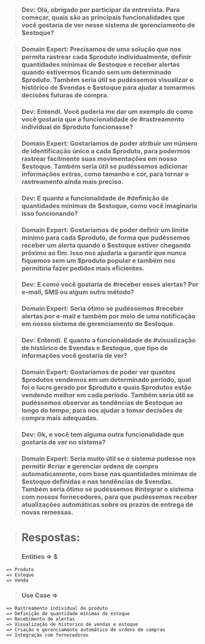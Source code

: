 > ### Dev: Olá, obrigado por participar da entrevista. Para começar, quais são as principais funcionalidades que você gostaria de ver nesse sistema de gerenciamento de $estoque?

> ### Domain Expert: Precisamos de uma solução que nos permita rastrear cada $produto individualmente, definir quantidades mínimas de $estoque e receber alertas quando estivermos ficando sem um determinado $produto. Também seria útil se pudéssemos visualizar o histórico de $vendas e $estoque para ajudar a tomarmos decisões futuras de compra.

> ### Dev: Entendi. Você poderia me dar um exemplo de como você gostaria que a funcionalidade de #rastreamento individual de $produto funcionasse?

> ### Domain Expert: Gostaríamos de poder atribuir um número de identificação único a cada $produto, para podermos rastrear facilmente suas movimentações em nosso $estoque. Também seria útil se pudéssemos adicionar informações extras, como tamanho e cor, para tornar o rastreamento ainda mais preciso.

> ### Dev:  E quanto a funcionalidade de #definição de quantidades mínimas de $estoque, como você imaginaria isso funcionando?

> ### Domain Expert: Gostaríamos de poder definir um limite mínimo para cada $produto, de forma que pudéssemos receber um alerta quando o $estoque estiver chegando próximo ao fim. Isso nos ajudaria a garantir que nunca fiquemos sem um $produto popular e também nos permitiria fazer pedidos mais eficientes.

> ### Dev: E como você gostaria de #receber esses alertas? Por e-mail, SMS ou algum outro método?

> ### Domain Expert: Seria ótimo se pudéssemos #receber alertas por e-mail e também por meio de uma notificação em nosso sistema de gerenciamento de $estoque.

> ### Dev: Entendi. E quanto a funcionalidade de #visualização de histórico de $vendas e $estoque, que tipo de informações você gostaria de ver?

> ### Domain Expert: Gostaríamos de poder ver quantos $produtos vendemos em um determinado período, qual foi o lucro gerado por $produto e quais $produtos estão vendendo melhor em cada período. Também seria útil se pudéssemos observar as tendências de $estoque ao longo do tempo, para nos ajudar a tomar decisões de compra mais adequadas.

> ### Dev:  Ok, e você tem alguma outra funcionalidade que gostaria de ver no sistema?

> ### Domain Expert: Seria muito útil se o sistema pudesse nos permitir #criar e gerenciar ordens de compra automaticamente, com base nas quantidades mínimas de $estoque definidas e nas tendências de $vendas. Também seria ótimo se pudéssemos #integrar o sistema com nossos fornecedores, para que pudéssemos receber atualizações automáticas sobre os prazos de entrega de novas remessas.


> # Respostas:

> ### Entities => $
    => Produto
    => Estoque
    => Venda
> ### Use Case => #
    => Rastreamento individual de produto
    => Definição de quantidade minimas de estoque
    => Recebimento de alertas
    => Visualização de historico de vendas e estoque
    => Criação e gerenciamento automático de ordens de compras
    => Integração com fornecedores